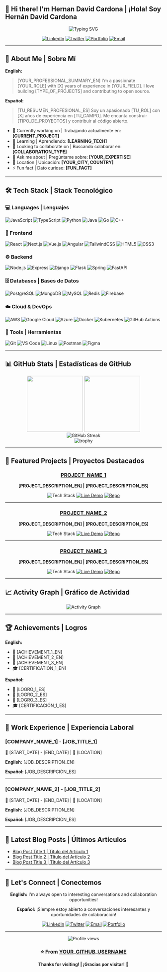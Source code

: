 ## 👋 Hi there! I'm Hernan David Cardona | ¡Hola! Soy Hernán David Cardona

<div align="center">
  <img src="https://readme-typing-svg.demolab.com?font=Fira+Code&size=22&duration=3000&pause=1000&color=2E9EF7&center=true&vCenter=true&width=440&lines=[YOUR_ROLE_1];[YOUR_ROLE_2];[YOUR_ROLE_3];Always+Learning+%7C+Siempre+Aprendiendo" alt="Typing SVG" />
</div>

<div align="center">
  
  [![LinkedIn](https://img.shields.io/badge/-LinkedIn-0077B5?style=for-the-badge&logo=linkedin&logoColor=white)](YOUR_LINKEDIN_URL)
  [![Twitter](https://img.shields.io/badge/-Twitter-1DA1F2?style=for-the-badge&logo=twitter&logoColor=white)](YOUR_TWITTER_URL)
  [![Portfolio](https://img.shields.io/badge/-Portfolio-000000?style=for-the-badge&logo=react&logoColor=white)](YOUR_PORTFOLIO_URL)
  [![Email](https://img.shields.io/badge/-Email-D14836?style=for-the-badge&logo=gmail&logoColor=white)](mailto:YOUR_EMAIL)
  
</div>

---

## 🚀 About Me | Sobre Mí

**English:**
> [YOUR_PROFESSIONAL_SUMMARY_EN]
> I'm a passionate [YOUR_ROLE] with [X] years of experience in [YOUR_FIELD]. I love building [TYPE_OF_PROJECTS] and contributing to open source.

**Español:**
> [TU_RESUMEN_PROFESIONAL_ES]
> Soy un apasionado [TU_ROL] con [X] años de experiencia en [TU_CAMPO]. Me encanta construir [TIPO_DE_PROYECTOS] y contribuir al código abierto.

- 🔭 Currently working on | Trabajando actualmente en: **[CURRENT_PROJECT]**
- 🌱 Learning | Aprendiendo: **[LEARNING_TECH]**
- 👯 Looking to collaborate on | Buscando colaborar en: **[COLLABORATION_TYPE]**
- 💬 Ask me about | Pregúntame sobre: **[YOUR_EXPERTISE]**
- 📍 Location | Ubicación: **[YOUR_CITY, COUNTRY]**
- ⚡ Fun fact | Dato curioso: **[FUN_FACT]**

---

## 🛠️ Tech Stack | Stack Tecnológico

### 💻 Languages | Lenguajes
![JavaScript](https://img.shields.io/badge/-JavaScript-F7DF1E?style=flat-square&logo=javascript&logoColor=black)
![TypeScript](https://img.shields.io/badge/-TypeScript-3178C6?style=flat-square&logo=typescript&logoColor=white)
![Python](https://img.shields.io/badge/-Python-3776AB?style=flat-square&logo=python&logoColor=white)
![Java](https://img.shields.io/badge/-Java-007396?style=flat-square&logo=java&logoColor=white)
![Go](https://img.shields.io/badge/-Go-00ADD8?style=flat-square&logo=go&logoColor=white)
![C++](https://img.shields.io/badge/-C++-00599C?style=flat-square&logo=cplusplus&logoColor=white)

### 🎨 Frontend
![React](https://img.shields.io/badge/-React-61DAFB?style=flat-square&logo=react&logoColor=black)
![Next.js](https://img.shields.io/badge/-Next.js-000000?style=flat-square&logo=next.js&logoColor=white)
![Vue.js](https://img.shields.io/badge/-Vue.js-4FC08D?style=flat-square&logo=vue.js&logoColor=white)
![Angular](https://img.shields.io/badge/-Angular-DD0031?style=flat-square&logo=angular&logoColor=white)
![TailwindCSS](https://img.shields.io/badge/-TailwindCSS-06B6D4?style=flat-square&logo=tailwindcss&logoColor=white)
![HTML5](https://img.shields.io/badge/-HTML5-E34F26?style=flat-square&logo=html5&logoColor=white)
![CSS3](https://img.shields.io/badge/-CSS3-1572B6?style=flat-square&logo=css3&logoColor=white)

### ⚙️ Backend
![Node.js](https://img.shields.io/badge/-Node.js-339933?style=flat-square&logo=node.js&logoColor=white)
![Express](https://img.shields.io/badge/-Express-000000?style=flat-square&logo=express&logoColor=white)
![Django](https://img.shields.io/badge/-Django-092E20?style=flat-square&logo=django&logoColor=white)
![Flask](https://img.shields.io/badge/-Flask-000000?style=flat-square&logo=flask&logoColor=white)
![Spring](https://img.shields.io/badge/-Spring-6DB33F?style=flat-square&logo=spring&logoColor=white)
![FastAPI](https://img.shields.io/badge/-FastAPI-009688?style=flat-square&logo=fastapi&logoColor=white)

### 🗄️ Databases | Bases de Datos
![PostgreSQL](https://img.shields.io/badge/-PostgreSQL-4169E1?style=flat-square&logo=postgresql&logoColor=white)
![MongoDB](https://img.shields.io/badge/-MongoDB-47A248?style=flat-square&logo=mongodb&logoColor=white)
![MySQL](https://img.shields.io/badge/-MySQL-4479A1?style=flat-square&logo=mysql&logoColor=white)
![Redis](https://img.shields.io/badge/-Redis-DC382D?style=flat-square&logo=redis&logoColor=white)
![Firebase](https://img.shields.io/badge/-Firebase-FFCA28?style=flat-square&logo=firebase&logoColor=black)

### ☁️ Cloud & DevOps
![AWS](https://img.shields.io/badge/-AWS-232F3E?style=flat-square&logo=amazonaws&logoColor=white)
![Google Cloud](https://img.shields.io/badge/-Google_Cloud-4285F4?style=flat-square&logo=googlecloud&logoColor=white)
![Azure](https://img.shields.io/badge/-Azure-0078D4?style=flat-square&logo=microsoftazure&logoColor=white)
![Docker](https://img.shields.io/badge/-Docker-2496ED?style=flat-square&logo=docker&logoColor=white)
![Kubernetes](https://img.shields.io/badge/-Kubernetes-326CE5?style=flat-square&logo=kubernetes&logoColor=white)
![GitHub Actions](https://img.shields.io/badge/-GitHub_Actions-2088FF?style=flat-square&logo=githubactions&logoColor=white)

### 🔧 Tools | Herramientas
![Git](https://img.shields.io/badge/-Git-F05032?style=flat-square&logo=git&logoColor=white)
![VS Code](https://img.shields.io/badge/-VS_Code-007ACC?style=flat-square&logo=visualstudiocode&logoColor=white)
![Linux](https://img.shields.io/badge/-Linux-FCC624?style=flat-square&logo=linux&logoColor=black)
![Postman](https://img.shields.io/badge/-Postman-FF6C37?style=flat-square&logo=postman&logoColor=white)
![Figma](https://img.shields.io/badge/-Figma-F24E1E?style=flat-square&logo=figma&logoColor=white)

---

## 📊 GitHub Stats | Estadísticas de GitHub

<div align="center">
  <img height="180em" src="https://github-readme-stats.vercel.app/api?username=YOUR_GITHUB_USERNAME&show_icons=true&theme=tokyonight&include_all_commits=true&count_private=true&hide_border=true&bg_color=0d1117"/>
  <img height="180em" src="https://github-readme-stats.vercel.app/api/top-langs/?username=YOUR_GITHUB_USERNAME&layout=compact&langs_count=8&theme=tokyonight&hide_border=true&bg_color=0d1117"/>
</div>

<div align="center">
  <img src="https://github-readme-streak-stats.herokuapp.com/?user=YOUR_GITHUB_USERNAME&theme=tokyonight&hide_border=true&background=0d1117" alt="GitHub Streak" />
</div>

<div align="center">
  <img src="https://github-profile-trophy.vercel.app/?username=YOUR_GITHUB_USERNAME&theme=tokyonight&no-frame=true&no-bg=true&row=1&column=7" alt="trophy" />
</div>

---

## 🌟 Featured Projects | Proyectos Destacados

<div align="center">
  
### [PROJECT_NAME_1](PROJECT_URL_1)
**[PROJECT_DESCRIPTION_EN] | [PROJECT_DESCRIPTION_ES]**

![Tech Stack](https://img.shields.io/badge/Tech-React%20%7C%20Node.js%20%7C%20MongoDB-blue?style=flat-square)
[![Live Demo](https://img.shields.io/badge/-Live_Demo-4CAF50?style=flat-square&logo=googlechrome&logoColor=white)](PROJECT_DEMO_URL_1)
[![Repo](https://img.shields.io/badge/-Repository-181717?style=flat-square&logo=github&logoColor=white)](PROJECT_REPO_URL_1)

---

### [PROJECT_NAME_2](PROJECT_URL_2)
**[PROJECT_DESCRIPTION_EN] | [PROJECT_DESCRIPTION_ES]**

![Tech Stack](https://img.shields.io/badge/Tech-Next.js%20%7C%20TypeScript%20%7C%20PostgreSQL-blue?style=flat-square)
[![Live Demo](https://img.shields.io/badge/-Live_Demo-4CAF50?style=flat-square&logo=googlechrome&logoColor=white)](PROJECT_DEMO_URL_2)
[![Repo](https://img.shields.io/badge/-Repository-181717?style=flat-square&logo=github&logoColor=white)](PROJECT_REPO_URL_2)

---

### [PROJECT_NAME_3](PROJECT_URL_3)
**[PROJECT_DESCRIPTION_EN] | [PROJECT_DESCRIPTION_ES]**

![Tech Stack](https://img.shields.io/badge/Tech-Python%20%7C%20Django%20%7C%20Docker-blue?style=flat-square)
[![Live Demo](https://img.shields.io/badge/-Live_Demo-4CAF50?style=flat-square&logo=googlechrome&logoColor=white)](PROJECT_DEMO_URL_3)
[![Repo](https://img.shields.io/badge/-Repository-181717?style=flat-square&logo=github&logoColor=white)](PROJECT_REPO_URL_3)

</div>

---

## 📈 Activity Graph | Gráfico de Actividad

<div align="center">
  <img src="https://github-readme-activity-graph.vercel.app/graph?username=YOUR_GITHUB_USERNAME&theme=tokyo-night&hide_border=true&bg_color=0d1117" alt="Activity Graph" />
</div>

---

## 🏆 Achievements | Logros

**English:**
- 🥇 [ACHIEVEMENT_1_EN]
- 🥈 [ACHIEVEMENT_2_EN]
- 🥉 [ACHIEVEMENT_3_EN]
- 🎓 [CERTIFICATION_1_EN]

**Español:**
- 🥇 [LOGRO_1_ES]
- 🥈 [LOGRO_2_ES]
- 🥉 [LOGRO_3_ES]
- 🎓 [CERTIFICACIÓN_1_ES]

---

## 💼 Work Experience | Experiencia Laboral

### [COMPANY_NAME_1] - [JOB_TITLE_1]
📅 [START_DATE] - [END_DATE] | 📍 [LOCATION]

**English:** [JOB_DESCRIPTION_EN]

**Español:** [JOB_DESCRIPCIÓN_ES]

---

### [COMPANY_NAME_2] - [JOB_TITLE_2]
📅 [START_DATE] - [END_DATE] | 📍 [LOCATION]

**English:** [JOB_DESCRIPTION_EN]

**Español:** [JOB_DESCRIPCIÓN_ES]

---

## 📝 Latest Blog Posts | Últimos Artículos

<!-- BLOG-POST-LIST:START -->
- [Blog Post Title 1 | Título del Artículo 1](BLOG_URL_1)
- [Blog Post Title 2 | Título del Artículo 2](BLOG_URL_2)
- [Blog Post Title 3 | Título del Artículo 3](BLOG_URL_3)
<!-- BLOG-POST-LIST:END -->

---

## 🤝 Let's Connect | Conectemos

<div align="center">
  
**English:** I'm always open to interesting conversations and collaboration opportunities!

**Español:** ¡Siempre estoy abierto a conversaciones interesantes y oportunidades de colaboración!

[![LinkedIn](https://img.shields.io/badge/-Connect_on_LinkedIn-0077B5?style=for-the-badge&logo=linkedin&logoColor=white)](YOUR_LINKEDIN_URL)
[![Twitter](https://img.shields.io/badge/-Follow_on_Twitter-1DA1F2?style=for-the-badge&logo=twitter&logoColor=white)](YOUR_TWITTER_URL)
[![Email](https://img.shields.io/badge/-Send_me_an_Email-D14836?style=for-the-badge&logo=gmail&logoColor=white)](mailto:YOUR_EMAIL)
[![Portfolio](https://img.shields.io/badge/-Visit_my_Portfolio-000000?style=for-the-badge&logo=react&logoColor=white)](YOUR_PORTFOLIO_URL)

</div>

---

<div align="center">
  <img src="https://komarev.com/ghpvc/?username=YOUR_GITHUB_USERNAME&color=blueviolet&style=flat-square&label=Profile+Views" alt="Profile views" />
  
  ### ⭐ From [YOUR_GITHUB_USERNAME](https://github.com/YOUR_GITHUB_USERNAME)
  
  **Thanks for visiting! | ¡Gracias por visitar!** 💙
</div>
